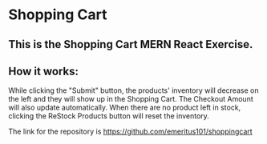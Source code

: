 # Shopping Cart
 
## This is the Shopping Cart MERN React Exercise.

## How it works: 
While clicking the "Submit" button, the products' inventory will decrease on the left and they will show up in the Shopping Cart.
The Checkout Amount will also update automatically.
When there are no product left in stock, clicking the ReStock Products button will reset the inventory.

The link for the repository is https://github.com/emeritus101/shoppingcart
